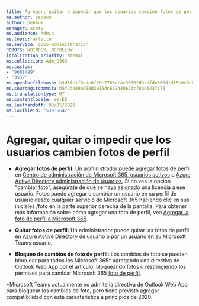 ```yaml
---
title: Agregar, quitar o impedir que los usuarios cambien fotos de perfil
ms.author: pebaum
author: pebaum
manager: scotv
ms.audience: Admin
ms.topic: article
ms.service: o365-administration
ROBOTS: NOINDEX, NOFOLLOW
localization_priority: Normal
ms.collection: Adm_O365
ms.custom:
- "9001499"
- "3552"
ms.openlocfilehash: b3d5fc1f0ede6f28c7786ccac36162d9cdfde560d1df5e0c3db8128b5ee51a4f
ms.sourcegitcommit: b5f7da89a650d2915dc652449623c78be6247175
ms.translationtype: MT
ms.contentlocale: es-ES
ms.lasthandoff: 08/05/2021
ms.locfileid: "53935642"
---
```

# <a name="add-remove-or-prevent-users-from-changing-profile-photos"></a>Agregar, quitar o impedir que los usuarios cambien fotos de perfil

- **Agregar fotos de perfil:** Un administrador puede agregar fotos de perfil en [Centro de administración de Microsoft 365, usuarios activos](https://admin.microsoft.com/Adminportal/Home?source=applauncher#/users) o [Azure Active Directory administración de usuarios.](https://portal.azure.com/#blade/Microsoft_AAD_IAM/UsersManagementMenuBlade/AllUsers)  Si no ves la opción "cambiar foto", asegúrate de que se haya asignado una licencia a ese usuario. Fotos puede agregar o cambiar un usuario en su perfil de usuario desde cualquier servicio de Microsoft 365 haciendo clic en sus iniciales /foto en la parte superior derecha de la pantalla. Para obtener más información sobre cómo agregar una foto de perfil, vea [Agregar la foto de perfil a Microsoft 365](https://support.office.com/article/add-your-profile-photo-to-office-365-2eaf93fd-b3f1-43b9-9cdc-bdcd548435b7).

- **Quitar fotos de perfil:** Un administrador puede quitar las fotos de perfil en [Azure Active Directory de](https://portal.azure.com/#blade/Microsoft_AAD_IAM/UsersManagementMenuBlade/AllUsers) usuario o por un usuario en su Microsoft Teams usuario.

- **Bloqueo de cambios de foto de perfil:** Los cambios de foto se pueden bloquear para todos los Microsoft 365* agregando una directiva de Outlook Web App por el artículo, bloqueando fotos o restringiendo los permisos para cambiar Microsoft 365 [foto de perfil](https://answers.microsoft.com/msoffice/forum/msoffice_o365admin-mso_dep365-mso_o365b/locking-photos-or-restricting-permissions-to/1d19ae4f-de5d-4c3d-a0ad-4b8b8ac32e3d).

*Microsoft Teams actualmente no admite la directiva de Outlook Web App para bloquear los cambios de foto, pero tiene previsto agregar compatibilidad con esta característica a principios de 2020.
